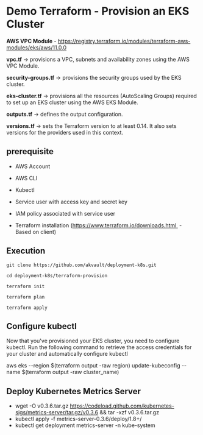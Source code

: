 # Demo Terraform - Provision an EKS Cluster

**AWS VPC Module** - https://registry.terraform.io/modules/terraform-aws-modules/eks/aws/11.0.0

**vpc.tf** -> provisions a VPC, subnets and availability zones using the AWS VPC Module.

**security-groups.tf** ->  provisions the security groups used by the EKS cluster.

**eks-cluster.tf** ->  provisions all the resources (AutoScaling Groups) required to set up an EKS cluster using the AWS EKS Module.

**outputs.tf** -> defines the output configuration.

**versions.tf** -> sets the Terraform version to at least 0.14. It also sets versions for the providers used in this context.

## **prerequisite**

  - AWS Account 
  
  - AWS CLI 
  
  - Kubectl 
  
  - Service user with access key and secret key 
  
  - IAM policy associated with service user
  
  - Terraform installation (https://www.terraform.io/downloads.html  - Based on client)
  

## Execution

  ```git clone https://github.com/akvault/deployment-k8s.git```

  ```cd deployment-k8s/terraform-provision```

  ```terraform init```

  ```terraform plan```

  ```terraform apply```
  
## Configure kubectl

  Now that you've provisioned your EKS cluster, you need to configure kubectl. Run the following command to retrieve the access credentials for   your cluster and automatically configure kubectl

  aws eks --region $(terraform output -raw region) update-kubeconfig --name $(terraform output -raw cluster_name)
  
## Deploy Kubernetes Metrics Server

  - wget -O v0.3.6.tar.gz https://codeload.github.com/kubernetes-sigs/metrics-server/tar.gz/v0.3.6 && tar -xzf v0.3.6.tar.gz
  - kubectl apply -f metrics-server-0.3.6/deploy/1.8+/
  - kubectl get deployment metrics-server -n kube-system


